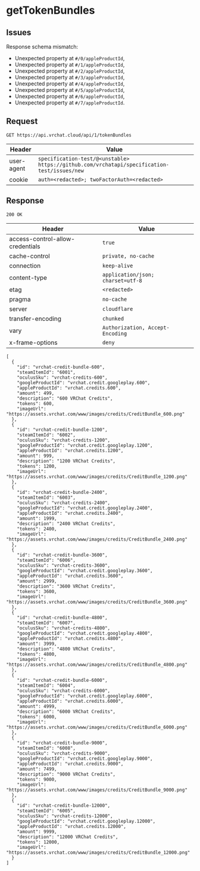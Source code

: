 # getTokenBundles

## Issues
Response schema mismatch:
* Unexpected property at ``#/0/appleProductId``,
* Unexpected property at ``#/1/appleProductId``,
* Unexpected property at ``#/2/appleProductId``,
* Unexpected property at ``#/3/appleProductId``,
* Unexpected property at ``#/4/appleProductId``,
* Unexpected property at ``#/5/appleProductId``,
* Unexpected property at ``#/6/appleProductId``,
* Unexpected property at ``#/7/appleProductId``.
## Request
`GET https://api.vrchat.cloud/api/1/tokenBundles`

| Header | Value |
| ------ | ----- |
| user-agent | `specification-test/@<unstable> https://github.com/vrchatapi/specification-test/issues/new` |
| cookie | `auth=<redacted>; twoFactorAuth=<redacted>` |


## Response
`200 OK`

| Header | Value |
| ------ | ----- |
| access-control-allow-credentials | `true` |
| cache-control | `private, no-cache` |
| connection | `keep-alive` |
| content-type | `application/json; charset=utf-8` |
| etag | `<redacted>` |
| pragma | `no-cache` |
| server | `cloudflare` |
| transfer-encoding | `chunked` |
| vary | `Authorization, Accept-Encoding` |
| x-frame-options | `deny` |

```jsonc
[
  {
    "id": "vrchat-credit-bundle-600",
    "steamItemId": "6001",
    "oculusSku": "vrchat-credits-600",
    "googleProductId": "vrchat.credit.googleplay.600",
    "appleProductId": "vrchat.credits.600",
    "amount": 499,
    "description": "600 VRChat Credits",
    "tokens": 600,
    "imageUrl": "https://assets.vrchat.com/www/images/credits/CreditBundle_600.png"
  },
  {
    "id": "vrchat-credit-bundle-1200",
    "steamItemId": "6002",
    "oculusSku": "vrchat-credits-1200",
    "googleProductId": "vrchat.credit.googleplay.1200",
    "appleProductId": "vrchat.credits.1200",
    "amount": 999,
    "description": "1200 VRChat Credits",
    "tokens": 1200,
    "imageUrl": "https://assets.vrchat.com/www/images/credits/CreditBundle_1200.png"
  },
  {
    "id": "vrchat-credit-bundle-2400",
    "steamItemId": "6003",
    "oculusSku": "vrchat-credits-2400",
    "googleProductId": "vrchat.credit.googleplay.2400",
    "appleProductId": "vrchat.credits.2400",
    "amount": 1999,
    "description": "2400 VRChat Credits",
    "tokens": 2400,
    "imageUrl": "https://assets.vrchat.com/www/images/credits/CreditBundle_2400.png"
  },
  {
    "id": "vrchat-credit-bundle-3600",
    "steamItemId": "6006",
    "oculusSku": "vrchat-credits-3600",
    "googleProductId": "vrchat.credit.googleplay.3600",
    "appleProductId": "vrchat.credits.3600",
    "amount": 2999,
    "description": "3600 VRChat Credits",
    "tokens": 3600,
    "imageUrl": "https://assets.vrchat.com/www/images/credits/CreditBundle_3600.png"
  },
  {
    "id": "vrchat-credit-bundle-4800",
    "steamItemId": "6007",
    "oculusSku": "vrchat-credits-4800",
    "googleProductId": "vrchat.credit.googleplay.4800",
    "appleProductId": "vrchat.credits.4800",
    "amount": 3999,
    "description": "4800 VRChat Credits",
    "tokens": 4800,
    "imageUrl": "https://assets.vrchat.com/www/images/credits/CreditBundle_4800.png"
  },
  {
    "id": "vrchat-credit-bundle-6000",
    "steamItemId": "6004",
    "oculusSku": "vrchat-credits-6000",
    "googleProductId": "vrchat.credit.googleplay.6000",
    "appleProductId": "vrchat.credits.6000",
    "amount": 4999,
    "description": "6000 VRChat Credits",
    "tokens": 6000,
    "imageUrl": "https://assets.vrchat.com/www/images/credits/CreditBundle_6000.png"
  },
  {
    "id": "vrchat-credit-bundle-9000",
    "steamItemId": "6008",
    "oculusSku": "vrchat-credits-9000",
    "googleProductId": "vrchat.credit.googleplay.9000",
    "appleProductId": "vrchat.credits.9000",
    "amount": 7499,
    "description": "9000 VRChat Credits",
    "tokens": 9000,
    "imageUrl": "https://assets.vrchat.com/www/images/credits/CreditBundle_9000.png"
  },
  {
    "id": "vrchat-credit-bundle-12000",
    "steamItemId": "6005",
    "oculusSku": "vrchat-credits-12000",
    "googleProductId": "vrchat.credit.googleplay.12000",
    "appleProductId": "vrchat.credits.12000",
    "amount": 9999,
    "description": "12000 VRChat Credits",
    "tokens": 12000,
    "imageUrl": "https://assets.vrchat.com/www/images/credits/CreditBundle_12000.png"
  }
]
```
